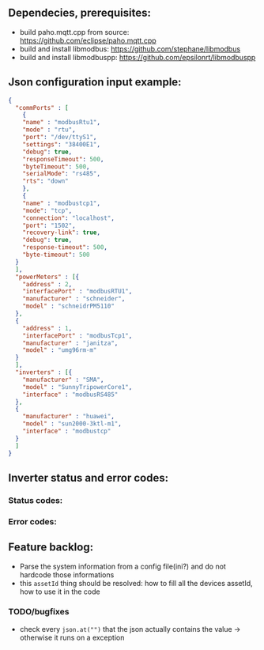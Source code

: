 ## Dependecies, prerequisites:
- build paho.mqtt.cpp from source: https://github.com/eclipse/paho.mqtt.cpp
- build and install libmodbus: https://github.com/stephane/libmodbus
- build and install libmodbuspp: https://github.com/epsilonrt/libmodbuspp

## Json configuration input example:
``` json
{
  "commPorts" : [
    {
    "name" : "modbusRtu1",
    "mode" : "rtu",
    "port": "/dev/ttyS1",
    "settings": "38400E1",
    "debug": true,
    "responseTimeout": 500,
    "byteTimeout": 500,
    "serialMode": "rs485",
    "rts": "down"
    },
    {
    "name" : "modbustcp1",
    "mode": "tcp",
    "connection": "localhost",
    "port": "1502",
    "recovery-link": true,
    "debug": true,
    "response-timeout": 500,
    "byte-timeout": 500
  }
  ],
  "powerMeters" : [{
    "address" : 2,
    "interfacePort" : "modbusRTU1",
    "manufacturer" : "schneider",
    "model" : "schneidrPM5110"
  },
  {
    "address" : 1,
    "interfacePort" : "modbusTcp1",
    "manufacturer" : "janitza",
    "model" : "umg96rm-m"
  }
  ],
  "inverters" : [{
    "manufacturer" : "SMA",
    "model" : "SunnyTripowerCore1",
    "interface" : "modbusRS485"
  },
  {
    "manufacturer" : "huawei",
    "model" : "sun2000-3ktl-m1",
    "interface" : "modbustcp"
  }
  ]
}
```

## Inverter status and error codes:
### Status codes:
### Error codes:
## Feature backlog:
- Parse the system information from a config file(ini?) and do not hardcode those informations
- this ```assetId``` thing should be resolved: how to fill all the devices assetId, how to use it in the code 

### TODO/bugfixes
- check every ```json.at("")``` that the json actually contains the value -> otherwise it runs on a exception 
